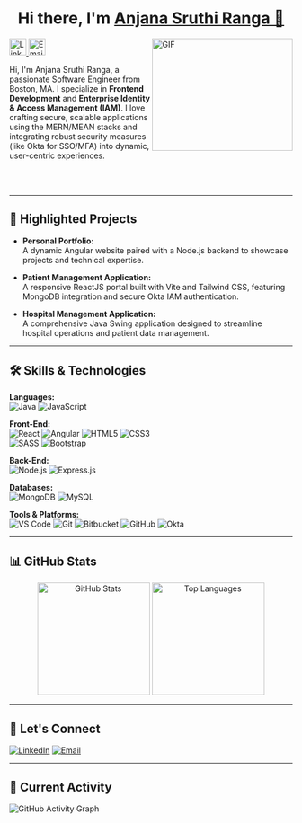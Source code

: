 <h1 align="center">
  Hi there, I'm 
  <a href="https://www.linkedin.com/in/anjanasruthiranga/" target="_blank">Anjana Sruthi Ranga 👋</a>
</h1>
<img align="right" alt="GIF" src="https://github.com/user-attachments/assets/9003ffa1-e01c-4b23-b303-4c5bc5e21c23" width="250" height="200" />

<!-- LinkedIn Badge -->
<a href="https://www.linkedin.com/in/anjanasruthiranga/" target="_blank">
  <img src="https://img.shields.io/badge/LinkedIn-0A66C2?style=flat&logo=linkedin&logoColor=white" alt="LinkedIn" style="height:30px;" />
</a>

<!-- Email Badge -->
<a href="mailto:ranga.anj@northeastern.edu" target="_blank">
  <img src="https://img.shields.io/badge/Email-D14836?style=flat&logo=gmail&logoColor=white" alt="Email" style="height:30px;" />
</a>

<p>
  Hi, I'm Anjana Sruthi Ranga, a passionate Software Engineer from Boston, MA. 
  I specialize in <strong>Frontend Development</strong> and <strong>Enterprise Identity &amp; Access 
  Management (IAM)</strong>. I love crafting secure, scalable applications using the MERN/MEAN stacks 
  and integrating robust security measures (like Okta for SSO/MFA) into dynamic, user-centric experiences.
</p>
<br />
<br />

<!-- Clear float before next sections to avoid overlap -->
<div style="clear: both;"></div>

---

## 🚀 Highlighted Projects

- **Personal Portfolio:**  
  A dynamic Angular website paired with a Node.js backend to showcase projects and technical expertise.
  
- **Patient Management Application:**  
  A responsive ReactJS portal built with Vite and Tailwind CSS, featuring MongoDB integration and secure Okta IAM authentication.
  
- **Hospital Management Application:**  
  A comprehensive Java Swing application designed to streamline hospital operations and patient data management.

---

## 🛠️ Skills & Technologies

**Languages:**  
![Java](https://img.shields.io/badge/Java-%23ED8B00.svg?style=flat&logo=java) ![JavaScript](https://img.shields.io/badge/JavaScript-%23F7DF1E.svg?style=flat&logo=javascript)

**Front-End:**  
![React](https://img.shields.io/badge/React-20232A?style=flat&logo=react&logoColor=61DAFB)  ![Angular](https://img.shields.io/badge/Angular-DD0031?style=flat&logo=angular&logoColor=white)  ![HTML5](https://img.shields.io/badge/HTML5-E34F26?style=flat&logo=html5&logoColor=white)  ![CSS3](https://img.shields.io/badge/CSS3-1572B6?style=flat&logo=css3&logoColor=white)  
![SASS](https://img.shields.io/badge/SASS-CC6699?style=flat&logo=sass&logoColor=white)  ![Bootstrap](https://img.shields.io/badge/Bootstrap-7952B3?style=flat&logo=bootstrap&logoColor=white)

**Back-End:**  
![Node.js](https://img.shields.io/badge/Node.js-339933?style=flat&logo=node.js&logoColor=white)  ![Express.js](https://img.shields.io/badge/Express.js-404D59?style=flat)

**Databases:**  
![MongoDB](https://img.shields.io/badge/MongoDB-47A248?style=flat&logo=mongodb&logoColor=white) ![MySQL](https://img.shields.io/badge/MySQL-4479A1?style=flat&logo=mysql&logoColor=white)

**Tools & Platforms:**  
![VS Code](https://img.shields.io/badge/VS_Code-007ACC?style=flat&logo=visual-studio-code&logoColor=white)  ![Git](https://img.shields.io/badge/Git-F05032?style=flat&logo=git&logoColor=white)  ![Bitbucket](https://img.shields.io/badge/Bitbucket-205081?style=flat&logo=bitbucket&logoColor=white)  ![GitHub](https://img.shields.io/badge/GitHub-181717?style=flat&logo=github&logoColor=white)  ![Okta](https://img.shields.io/badge/Okta-007DC5?style=flat&logo=okta&logoColor=white)

---

## 📊 GitHub Stats

<div align="center">
  <img src="https://github-readme-stats.vercel.app/api?username=AnjanaSruthiR&show_icons=true&count_private=true&theme=default" alt="GitHub Stats" height="200px" />
  <img src="https://github-readme-stats.vercel.app/api/top-langs/?username=AnjanaSruthiR&layout=compact&theme=default" alt="Top Languages" height="200px" />
</div>

---

## 🔗 Let's Connect

[![LinkedIn](https://img.shields.io/badge/LinkedIn-0A66C2?style=flat&logo=linkedin&logoColor=white)](https://www.linkedin.com/in/anjanasruthiranga/) 
[![Email](https://img.shields.io/badge/Email-D14836?style=flat&logo=gmail&logoColor=white)](mailto:ranga.anj@northeastern.edu)

---

## 🎯 Current Activity

![GitHub Activity Graph](https://github-readme-activity-graph.vercel.app/graph?username=AnjanaSruthiR&theme=react-dark)
